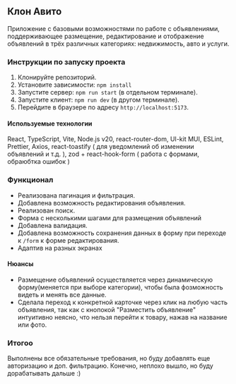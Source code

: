 ## Клон Авито 

Приложение с базовыми возможностями по работе с объявлениями, поддерживающее размещение, редактирование и отображение объявлений в трёх различных категориях: недвижимость, авто и услуги.

### Инструкции по запуску проекта
1.  Клонируйте репозиторий.
2.  Установите зависимости: `npm install`
3.  Запустите сервер: `npm run start` (в отдельном терминале).
4.  Запустите клиент: `npm run dev` (в другом терминале).
5.  Перейдите в браузере по адресу `http://localhost:5173`.

#### Используемые технологии
React, TypeScript, Vite, Node.js v20, react-router-dom, UI-kit MUI, ESLint, Prettier, Axios, react-toastify ( для уведомлений об изменении объявлений и т.д. ), zod + react-hook-form ( работа с формами, обраюбтка ошибок )

### Функционал
*   Реализована пагинация и фильтрация.
*   Добавлена возможность редактирования объявления.
*   Реализован поиск.
*   Форма с несколькими шагами для размещения объявлений
*   Добавлена валидация.
*   Добавлена возможность сохранения данных в форму при переходе к `/form` к форме редактирования.
*   Адаптив на разных экранах

#### Нюансы
*   Размещение объявлений осуществляется через динамическую форму(меняется при выборе категории), чтобы была фозможность видеть и менять все данные.
*   Сделала переход к конкретной карточке через клик на любую часть объявления, так как с кнопокой "Разместить объявление" интуитивно неясно, что нельзя перейти к товару, нажав на название или фото.

### Итогоо
Выполнены все обязательные требования, но буду добавлять еще авторизацию и доп. фильтрацию. Конечно, неплохо вышло, но буду дорабатывать дальше :)
